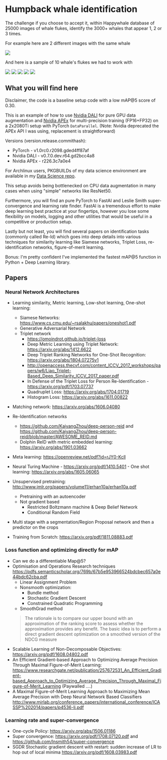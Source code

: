 # Humpback whale identification

The challenge if you choose to accept it, within Happywhale database of 25000 images of whale flukes,
identify the 3000+ whales that appear 1, 2 or 3 times.

For example here are 2 different images with the same whale

![](images/happy-whale.jpg)

And here is a sample of 10 whale's flukes we had to work with

![](images/0a0c1df99.jpg)
![](images/0a00c7a0f.jpg)
![](images/0a1a0c3f7.jpg)
![](images/0a1aa01e8.jpg)
![](images/0a1e6d6df.jpg)

## What you will find here

Disclaimer, the code is a baseline setup code with a low mAP@5 score of 0.30.

This is an example of how to use [Nvidia DALI](https://github.com/NVIDIA/DALI) for pure GPU data augmentation and [Nvidia APEx](https://github.com/NVIDIA/apex) for multi-precision training (FP16+FP32) on a 2x2080Ti setup with PyTorch `DataParallel`. (Note: Nvidia deprecated the APEx API I was using, replacement is straightforward)

Versions (version.release.commithash):
  - PyTorch - v1.0rc0.r2098.gded4ff87af
  - Nvidia DALI - v0.7.0.dev.r64.gd2bcc4a8
  - Nvidia APEx - r226.3c7a0e4

For Archlinux users, PKGBUILDs of my data science environment are available in my [Data Science repo](https://github.com/mratsim/Arch-Data-Science/tree/8d398b2aea2114a039b286a4c194d967ca01af6f).

This setup avoids being bottlenecked on CPU data augmentation in many cases when using "simple" networks like ResNet50.

Furthermore, you will find an pure PyTorch to FastAI and Leslie Smith super-convergence and learning rate finder. FastAI is a tremendous effort to make deep learning best practice at your fingertips, however you lose some flexibility on models, logging and other utilities that would be useful in a competitive or production setup.

Lastly but not least, you will find several papers on identification tasks (commonly called Re-Id) which goes into deep details into various techniques for similarity learning like Siamese networks, Triplet Loss, re-identification networks, figure-of-merit learning.

Bonus: I'm pretty confident I've implemented the fastest mAP@5 function in Python + Deep Learning library.

## Papers


### Neural Network Architectures

- Learning similarity, Metric learning, Low-shot learning, One-shot learning:
    - Siamese Networks: https://www.cs.cmu.edu/~rsalakhu/papers/oneshot1.pdf
    - Generative Adversarial Network
    - Triplet network
      - https://omoindrot.github.io/triplet-loss
      - Deep Metric Learning using Triplet Network: https://arxiv.org/abs/1412.6622
      - Deep Triplet Ranking Networks for One-Shot Recognition: https://arxiv.org/abs/1804.07275v1
      - http://openaccess.thecvf.com/content_ICCV_2017_workshops/papers/w6/Liao_Triplet-Based_Deep_Similarity_ICCV_2017_paper.pdf
      - In Defense of the Triplet Loss for Person Re-Identification - https://arxiv.org/pdf/1703.07737
      - Quadruplet Loss: https://arxiv.org/abs/1704.01719
      - Histogram Loss: https://arxiv.org/abs/1611.00822
- Matching network: https://arxiv.org/abs/1606.04080
- Re-Identification networks
  - https://github.com/KaiyangZhou/deep-person-reid and https://github.com/KaiyangZhou/deep-person-reid/blob/master/AWESOME_REID.md
  - Dolphin ReID with metric embedded learning: https://arxiv.org/abs/1901.03662
- Meta learning: https://openreview.net/pdf?id=rJY0-Kcll
- Neural Turing Machine
      - https://arxiv.org/pdf/1410.5401
      - One shot learning: https://arxiv.org/abs/1605.06065
- Unsupervised pretraining: http://www.jmlr.org/papers/volume11/erhan10a/erhan10a.pdf
  - Pretraining with an autoencoder
  - Not gradient based
    - Restricted Boltzmann machine & Deep Belief Network
    - Conditional Random Field
- Multi stage with a segmentation/Region Proposal network and then a predictor on the crops

- Training from Scratch: https://arxiv.org/pdf/1811.08883.pdf

### Loss function and optimizing directly for mAP

- Can we do a differentiable Map@5?
- Optimisation and Operations Research techniques
  https://pdfs.semanticscholar.org/769b/67b5e953966524bdcbec657a0e44bdc62cba.pdf
  - Linear Assignment Problem
  - Nonsmooth optimization:
    - Bundle method
    - Stochastic Gradient Descent
    - Constrained Quadratic Programming
  - SmoothGrad method
  > The rationale is to compare our upper bound with an
  > approximation of the ranking score to assess whether
  > the approximation provides any benefit.  The basic idea is to perform a direct gradient
  > descent optimization on a smoothed version of the NDCG measure
- Scalable Learning of Non-Decomposable Objectives: https://arxiv.org/pdf/1608.04802.pdf
- An Efficient Gradient-based Approach to Optimizing Average Precision Through Maximal Figure-of-Merit Learning:
  https://www.researchgate.net/publication/257672531_An_Efficient_Gradient-based_Approach_to_Optimizing_Average_Precision_Through_Maximal_Figure-of-Merit_Learning (Paywalled ....)
- A Maximal Figure-of-Merit Learning Approach to Maximizing Mean Average Precision with Deep Neural Network Based Classifiers
  http://www.mirlab.org/conference_papers/international_conference/ICASSP%202014/papers/p4536-li.pdf

### Learning rate and super-convergence

  - One-cycle Policy: https://arxiv.org/abs/1506.01186
  - Super convergence: https://arxiv.org/pdf/1708.07120.pdf and https://github.com/lnsmith54/super-convergence
  - SGDR Stochastic gradient descent with restart: sudden increase of LR to hop out of local minima
    https://arxiv.org/pdf/1608.03983.pdf
